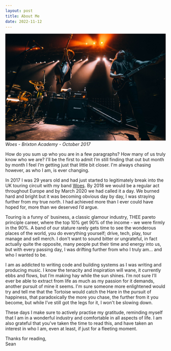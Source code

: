 ```yaml
---
layout: post
title: About Me
date: 2022-11-12
---
```


![](/assets/img/GctbKb2Q.jpeg)
_Woes - Brixton Academy - October 2017_

How do you sum up who you are in a few paragraphs? How many of us truly know who we are? I'll be the first to admit I’m still finding that out but month by month I feel I’m getting just that little bit closer. I'm always chasing however, as who I am, is ever changing.

In 2017 I was 29 years old and had just started to legitimately break into the UK touring circuit with my band [Woes](https://open.spotify.com/artist/75l6n3i5Hmn8vCUZeMIM6F). By 2018 we would be a regular act throughout Europe and by March 2020 we had called it a day. We burned hard and bright but it was becoming obvious day by day, I was straying further from my true north. I had achieved more than I ever could have hoped for, more than we deserved I’d argue.

Touring is a funny ol' business, a classic glamour industry, THEE pareto principle career, where the top 10% get 90% of the income - we were firmly in the 90%. A band of our stature rarely gets time to see the wonderous places of the world, you do everything yourself; drive, tech, play, tour manage and sell merch. I don't want to sound bitter or ungrateful, in fact actually quite the opposite, many people put their time and energy into us, but with every passing day, I was drifting further from who I truly am... and who I wanted to be.

I am as addicted to writing code and building systems as I was writing and producing music. I know the tenacity and inspiration will wane, it currently ebbs and flows, but I’m making hay while the sun shines. I’m not sure I’ll ever be able to extract from life as much as my passion for it demands, another pursuit of mine it seems. I'm sure someone more enlightened would try and tell me that the Tortoise would catch the Hare in the pursuit of happiness, that paradoxically the more you chase, the further from it you become, but while I’ve still got the legs for it, I won't be slowing down.

These days I make sure to actively practise my gratitude, reminding myself that I am in a wonderful industry and comfortable in all aspects of life. I am also grateful that you've taken the time to read this, and have taken an interest in who I am, even at least, if just for a fleeting moment.

Thanks for reading,  
Sean